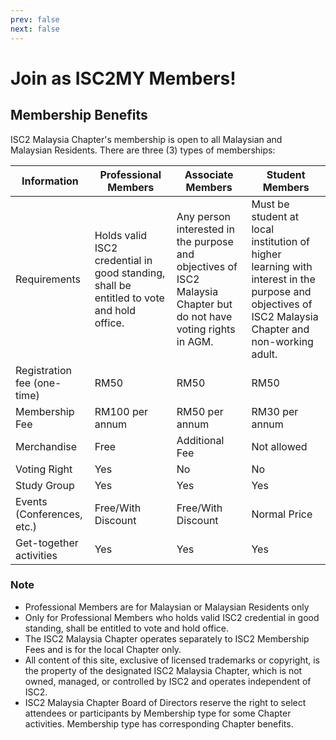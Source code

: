 ```yaml
---
prev: false
next: false
---
```

# Join as ISC2MY Members!
## Membership Benefits
ISC2 Malaysia Chapter's membership is open to all Malaysian and Malaysian Residents. There are three (3) types of memberships:

| Information                 | Professional Members                                                                     | Associate Members                                                                                                  | Student Members                                                                                                                                     |
| --------------------------- | ---------------------------------------------------------------------------------------- | ------------------------------------------------------------------------------------------------------------------ | --------------------------------------------------------------------------------------------------------------------------------------------------- |
| Requirements                | Holds valid ISC2 credential in good standing, shall be entitled to vote and hold office. | Any person interested in the purpose and objectives of ISC2 Malaysia Chapter but do not have voting rights in AGM. | Must be student at local institution of higher learning with interest in the purpose and objectives of ISC2 Malaysia Chapter and non-working adult. |
| Registration fee (one-time) | RM50                                                                                     | RM50                                                                                                               | RM50                                                                                                                                                |
| Membership Fee              | RM100 per annum                                                                          | RM50 per annum                                                                                                     | RM30 per annum                                                                                                                                      |
| Merchandise                 | Free                                                                                     | Additional Fee                                                                                                     | Not allowed                                                                                                                                         |
| Voting Right                | Yes                                                                                      | No                                                                                                                 | No                                                                                                                                                  |
| Study Group                 | Yes                                                                                      | Yes                                                                                                                | Yes                                                                                                                                                 |
| Events (Conferences, etc.)  | Free/With Discount                                                                       | Free/With Discount                                                                                                 | Normal Price                                                                                                                                        |
| Get-together activities     | Yes                                                                                      | Yes                                                                                                                | Yes                                                                                                                                                 |

### Note
- Professional Members are for Malaysian or Malaysian Residents only
- Only for Professional Members who holds valid ISC2 credential in good standing, shall be entitled to vote and hold office.
- The ISC2 Malaysia Chapter operates separately to ISC2 Membership Fees and is for the local Chapter only.
- All content of this site, exclusive of licensed trademarks or copyright, is the property of the designated ISC2 Malaysia Chapter, which is not owned, managed, or controlled by ISC2 and operates independent of ISC2.
- ISC2 Malaysia Chapter Board of Directors reserve the right to select attendees or participants by Membership type for some Chapter activities. Membership type has corresponding Chapter benefits.